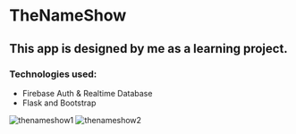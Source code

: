 # TheNameShow

## This app is designed by me as a learning project.  


### Technologies used: 
* Firebase Auth & Realtime Database
* Flask and Bootstrap


![thenameshow1](https://user-images.githubusercontent.com/82273027/218513541-ae3ed456-810c-423d-96c0-da18f60b5f5c.jpg)
![thenameshow2](https://user-images.githubusercontent.com/82273027/218513545-ca2d655c-9e60-4000-a73f-4354826e2fe8.jpg)
